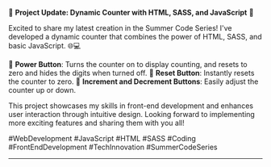 
🚀 **Project Update: Dynamic Counter with HTML, SASS, and JavaScript** 🚀

Excited to share my latest creation in the Summer Code Series! I've developed a dynamic counter that combines the power of HTML, SASS, and basic JavaScript. 🌐💻

🔹 **Power Button**: Turns the counter on to display counting, and resets to zero and hides the digits when turned off.
🔹 **Reset Button**: Instantly resets the counter to zero.
🔹 **Increment and Decrement Buttons**: Easily adjust the counter up or down.

This project showcases my skills in front-end development and enhances user interaction through intuitive design. Looking forward to implementing more exciting features and sharing them with you all!

#WebDevelopment #JavaScript #HTML #SASS #Coding #FrontEndDevelopment #TechInnovation #SummerCodeSeries

---
